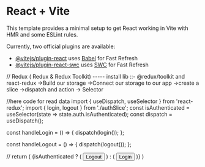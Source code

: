 # React + Vite

This template provides a minimal setup to get React working in Vite with HMR and some ESLint rules.

Currently, two official plugins are available:

- [@vitejs/plugin-react](https://github.com/vitejs/vite-plugin-react/blob/main/packages/plugin-react/README.md) uses [Babel](https://babeljs.io/) for Fast Refresh
- [@vitejs/plugin-react-swc](https://github.com/vitejs/vite-plugin-react-swc) uses [SWC](https://swc.rs/) for Fast Refresh



// Redux ( Redux & Redux Toolkit) -----
install lib ::- @redux/toolkit and react-redux
->Build our storage
->Connect our storage to our app
->create a slice
->dispatch and action
-> Selector


//here code for read data
import { useDispatch, useSelector } from 'react-redux';
import { login, logout } from './authSlice';
const isAuthenticated = useSelector(state => state.auth.isAuthenticated);
  const dispatch = useDispatch();

  const handleLogin = () => {
    dispatch(login());
  };

  const handleLogout = () => {
    dispatch(logout());
  };


  // return (
    {isAuthenticated ? (
        <button onClick={handleLogout}>Logout</button>
      ) : (
        <button onClick={handleLogin}>Login</button>
      )}
  )